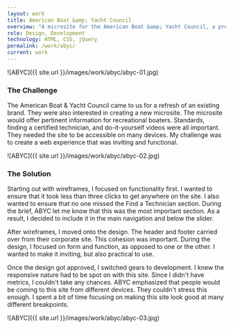```yaml
---
layout: work
title: American Boat &amp; Yacht Council
overview: "A microsite for the American Boat &amp; Yacht Council, a premier global standards organization that develops voluntary safety standards for recreational boats. This responsive site was created alongside a brand refresh to create a more cohesive feel across their products. Upon completion, the microsite was integrated into Your Membership, a custom membership management software."
role: Design, Development
technology: HTML, CSS, jQuery
permalink: /work/abyc/
current: work
---
```

![ABYC]({{ site.url }}/images/work/abyc/abyc-01.jpg)

### The Challenge
The American Boat &amp; Yacht Council came to us for a refresh of an existing brand. They were also interested in creating a new microsite. The microsite would offer pertinent information for recreational boaters. Standards, finding a certified technician, and do-it-yourself videos were all important. They needed the site to be accessible on many devices. My challenge was to create a web experience that was inviting and functional.

![ABYC]({{ site.url }}/images/work/abyc/abyc-02.jpg)

### The Solution
Starting out with wireframes, I focused on functionality first. I wanted to ensure that it took less than three clicks to get anywhere on the site. I also wanted to ensure that no one missed the Find a Technician section. During the brief, ABYC let me know that this was the most important section. As a result, I decided to include it in the main navigation and below the slider.

After wireframes, I moved onto the design. The header and footer carried over from their corporate site. This cohesion was important. During the design, I focused on form and function, as opposed to one or the other. I wanted to make it inviting, but also practical to use.

Once the design got approved, I switched gears to development. I knew the responsive nature had to be spot on with this site. Since I didn't have metrics, I couldn't take any chances. ABYC emphasized that people would be coming to this site from different devices. They couldn't stress this enough. I spent a bit of time focusing on making this site look good at many different breakpoints.

![ABYC]({{ site.url }}/images/work/abyc/abyc-03.jpg)
